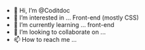 - 👋 Hi, I’m @Coditdoc
- 👀 I’m interested in ... Front-end (mostly CSS)
- 🌱 I’m currently learning ... front-end
- 💞️ I’m looking to collaborate on ...
- 📫 How to reach me ...

<!---
Coditdoc/Coditdoc is a ✨ special ✨ repository because its `README.md` (this file) appears on your GitHub profile.
You can click the Preview link to take a look at your changes.
--->
